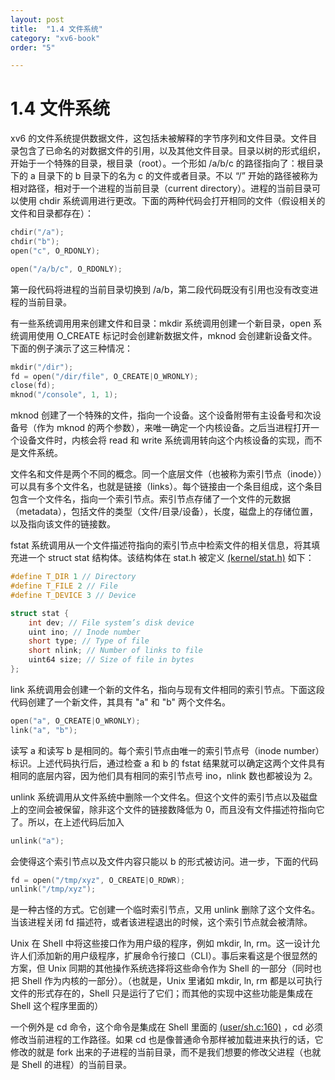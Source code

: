 ```yaml
---
layout: post
title:  "1.4 文件系统"
category: "xv6-book"
order: "5"

---
```


# 1.4 文件系统

xv6 的文件系统提供数据文件，这包括未被解释的字节序列和文件目录。文件目录包含了已命名的对数据文件的引用，以及其他文件目录。目录以树的形式组织，开始于一个特殊的目录，根目录（root）。一个形如 /a/b/c 的路径指向了：根目录下的 a 目录下的 b 目录下的名为 c 的文件或者目录。不以 “/” 开始的路径被称为相对路径，相对于一个进程的当前目录（current directory）。进程的当前目录可以使用 chdir 系统调用进行更改。下面的两种代码会打开相同的文件（假设相关的文件和目录都存在）：

``````c
chdir("/a");
chdir("b");
open("c", O_RDONLY);

open("/a/b/c", O_RDONLY);
``````

第一段代码将进程的当前目录切换到 /a/b，第二段代码既没有引用也没有改变进程的当前目录。

有一些系统调用用来创建文件和目录：mkdir 系统调用创建一个新目录，open 系统调用使用 O_CREATE 标记时会创建新数据文件，mknod 会创建新设备文件。下面的例子演示了这三种情况：

``````c
mkdir("/dir");
fd = open("/dir/file", O_CREATE|O_WRONLY);
close(fd);
mknod("/console", 1, 1);
``````

mknod 创建了一个特殊的文件，指向一个设备。这个设备附带有主设备号和次设备号（作为 mknod 的两个参数），来唯一确定一个内核设备。之后当进程打开一个设备文件时，内核会将 read 和 write 系统调用转向这个内核设备的实现，而不是文件系统。

文件名和文件是两个不同的概念。同一个底层文件（也被称为索引节点（inode））可以具有多个文件名，也就是链接（links）。每个链接由一个条目组成，这个条目包含一个文件名，指向一个索引节点。索引节点存储了一个文件的元数据（metadata），包括文件的类型（文件/目录/设备），长度，磁盘上的存储位置，以及指向该文件的链接数。

fstat 系统调用从一个文件描述符指向的索引节点中检索文件的相关信息，将其填充进一个 struct stat 结构体。该结构体在 stat.h 被定义 [(kernel/stat.h)](https://github.com/mit-pdos/xv6-riscv/blob/riscv/kernel/stat.h) 如下：

``````c
#define T_DIR 1 // Directory
#define T_FILE 2 // File
#define T_DEVICE 3 // Device

struct stat {
    int dev; // File system’s disk device
    uint ino; // Inode number
    short type; // Type of file
    short nlink; // Number of links to file
    uint64 size; // Size of file in bytes
};
``````

link 系统调用会创建一个新的文件名，指向与现有文件相同的索引节点。下面这段代码创建了一个新文件，其具有 "a" 和 "b" 两个文件名。

``````c
open("a", O_CREATE|O_WRONLY);
link("a", "b");
``````

读写 a 和读写 b 是相同的。每个索引节点由唯一的索引节点号（inode number）标识。上述代码执行后，通过检查 a 和 b 的 fstat 结果就可以确定这两个文件具有相同的底层内容，因为他们具有相同的索引节点号 ino，nlink 数也都被设为 2。

unlink 系统调用从文件系统中删除一个文件名。但这个文件的索引节点以及磁盘上的空间会被保留，除非这个文件的链接数降低为 0，而且没有文件描述符指向它了。所以，在上述代码后加入

``````c
unlink("a");
``````

会使得这个索引节点以及文件内容只能以 b 的形式被访问。进一步，下面的代码

``````c
fd = open("/tmp/xyz", O_CREATE|O_RDWR);
unlink("/tmp/xyz");
``````

是一种古怪的方式。它创建一个临时索引节点，又用 unlink 删除了这个文件名。当该进程关闭 fd 描述符，或者该进程退出的时候，这个索引节点就会被清除。

Unix 在 Shell 中将这些接口作为用户级的程序，例如 mkdir, ln, rm。这一设计允许人们添加新的用户级程序，扩展命令行接口（CLI）。事后来看这是个很显然的方案，但 Unix 同期的其他操作系统选择将这些命令作为 Shell 的一部分（同时也把 Shell 作为内核的一部分）。（也就是，Unix 里诸如 mkdir, ln, rm 都是以可执行文件的形式存在的，Shell 只是运行了它们；而其他的实现中这些功能是集成在 Shell 这个程序里面的）

一个例外是 cd 命令，这个命令是集成在 Shell 里面的 [(user/sh.c:160)](https://github.com/mit-pdos/xv6-riscv/blob/riscv/user/sh.c#L160) ，cd 必须修改当前进程的工作路径。如果 cd 也是像普通命令那样被加载进来执行的话，它修改的就是 fork 出来的子进程的当前目录，而不是我们想要的修改父进程（也就是 Shell 的进程）的当前目录。